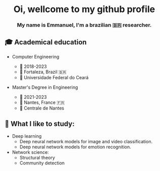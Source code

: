 <h1 align="center">Oi, wellcome to my github profile</h1>
<h3 align="center">My name is Emmanuel, I'm a brazilian 🇧🇷 researcher.</h3>




 ## 🎓 Academical education
  -  Computer Engineering
       -  :calendar: 2018-2023 
       -  📍 Fortaleza, Brazil 🇧🇷 
       -  🏫 Universidade Federal do Ceará
  
  -  Master's Degree in Engineering
        -  :calendar: 2021-2023
        - 📍 Nantes, France :fr: 
        -  🏫 Centrale de Nantes 
     
## :eyes: What I like to study:
  - Deep learning
    - Deep neural network models for image and video classification.
    - Deep neural network models for emotion recognition. 
  - Network science:
    - Structural theory
    - Community detection
